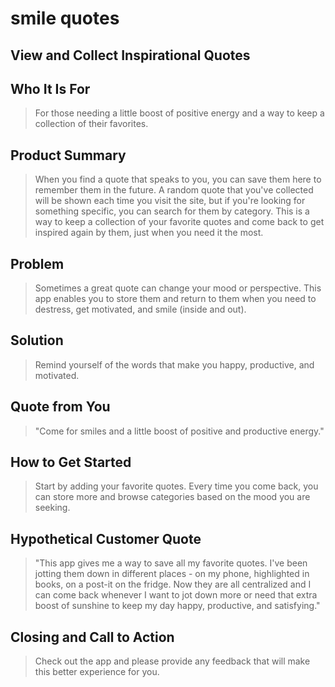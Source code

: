 # smile quotes #

<!-- 
> This material was originally posted [here](http://www.quora.com/What-is-Amazons-approach-to-product-development-and-product-management). It is reproduced here for posterities sake.

There is an approach called "working backwards" that is widely used at Amazon. They work backwards from the customer, rather than starting with an idea for a product and trying to bolt customers onto it. While working backwards can be applied to any specific product decision, using this approach is especially important when developing new products or features.

For new initiatives a product manager typically starts by writing an internal press release announcing the finished product. The target audience for the press release is the new/updated product's customers, which can be retail customers or internal users of a tool or technology. Internal press releases are centered around the customer problem, how current solutions (internal or external) fail, and how the new product will blow away existing solutions.

If the benefits listed don't sound very interesting or exciting to customers, then perhaps they're not (and shouldn't be built). Instead, the product manager should keep iterating on the press release until they've come up with benefits that actually sound like benefits. Iterating on a press release is a lot less expensive than iterating on the product itself (and quicker!).

If the press release is more than a page and a half, it is probably too long. Keep it simple. 3-4 sentences for most paragraphs. Cut out the fat. Don't make it into a spec. You can accompany the press release with a FAQ that answers all of the other business or execution questions so the press release can stay focused on what the customer gets. My rule of thumb is that if the press release is hard to write, then the product is probably going to suck. Keep working at it until the outline for each paragraph flows. 

Oh, and I also like to write press-releases in what I call "Oprah-speak" for mainstream consumer products. Imagine you're sitting on Oprah's couch and have just explained the product to her, and then you listen as she explains it to her audience. That's "Oprah-speak", not "Geek-speak".

Once the project moves into development, the press release can be used as a touchstone; a guiding light. The product team can ask themselves, "Are we building what is in the press release?" If they find they're spending time building things that aren't in the press release (overbuilding), they need to ask themselves why. This keeps product development focused on achieving the customer benefits and not building extraneous stuff that takes longer to build, takes resources to maintain, and doesn't provide real customer benefit (at least not enough to warrant inclusion in the press release).
 -->
 
## View and Collect Inspirational Quotes ##

## Who It Is For ##
  > For those needing a little boost of positive energy and a way to keep a collection of their favorites.

## Product Summary ##
  > When you find a quote that speaks to you, you can save them here to remember them in the future. A random quote that you've collected will be shown each time you visit the site, but if you're looking for something specific, you can search for them by category. This is a way to keep a collection of your favorite quotes and come back to get inspired again by them, just when you need it the most. 

## Problem ##
  > Sometimes a great quote can change your mood or perspective. This app enables you to store them and return to them when you need to destress, get motivated, and smile (inside and out). 

## Solution ##
  > Remind yourself of the words that make you happy, productive, and motivated. 

## Quote from You ##
  > "Come for smiles and a little boost of positive and productive energy."

## How to Get Started ##
  > Start by adding your favorite quotes. Every time you come back, you can store more and browse categories based on the mood you are seeking.

## Hypothetical Customer Quote ##
  > "This app gives me a way to save all my favorite quotes. I've been jotting them down in different places - on my phone, highlighted in books, on a post-it on the fridge. Now they are all centralized and I can come back whenever I want to jot down more or need that extra boost of sunshine to keep my day happy, productive, and satisfying." 

## Closing and Call to Action ##
  > Check out the app and please provide any feedback that will make this better experience for you.
